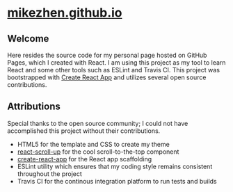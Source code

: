 # [mikezhen.github.io](https://mikezhen.github.io/)

## Welcome
Here resides the source code for my personal page hosted on GitHub Pages, which I created with React. I am using this project as my tool to learn React and some other tools such as ESLint and Travis CI. This project was bootstrapped with [Create React App](https://github.com/facebookincubator/create-react-app) and utilizes several open source contributions.

## Attributions
Special thanks to the open source community; I could not have accomplished this project without their contributions.
* HTML5 for the template and CSS to create my theme
* [react-scroll-up](https://github.com/milosjanda/react-scroll-up) for the cool scroll-to-the-top component
* [create-react-app](https://github.com/facebookincubator/create-react-app) for the React app scaffolding
* ESLint utility which ensures that my coding style remains consistent throughout the project
* Travis CI for the continous integration platform to run tests and builds
